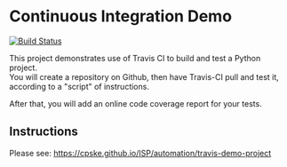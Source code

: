 # Continuous Integration Demo

[![Build Status](https://travis-ci.com/your_acctid/demo-pyci.svg?branch=master)](https://travis-ci.com/github/james31366/demo-pyci)

This project demonstrates use of Travis CI to build and test a Python project.  
You will create a repository on Github, then have Travis-CI pull and test it,
according to a "script" of instructions.

After that, you will add an online code coverage report for your tests.

## Instructions

Please see: <https://cpske.github.io/ISP/automation/travis-demo-project>
